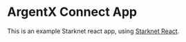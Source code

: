 # ArgentX Connect App

This is an example Starknet react app, using [Starknet React](https://github.com/apibara/starknet-react).
